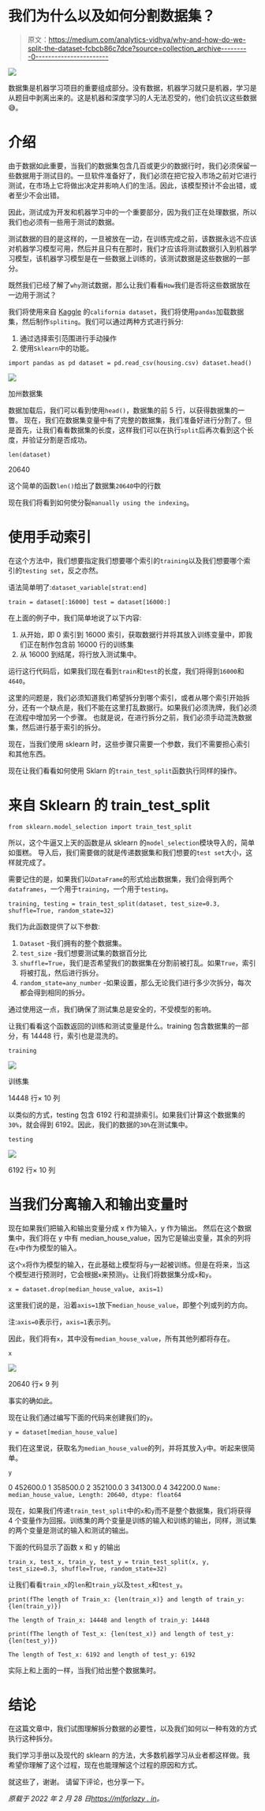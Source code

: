# 我们为什么以及如何分割数据集？

> 原文：<https://medium.com/analytics-vidhya/why-and-how-do-we-split-the-dataset-fcbcb86c7dce?source=collection_archive---------0----------------------->

![](img/fe17d5e4a0b8c98b7637dea7cd1242e2.png)

数据集是机器学习项目的重要组成部分。没有数据，机器学习就只是机器，学习是从题目中剥离出来的。这是机器和深度学习的人无法忍受的，他们会抗议这些数据😅。

# 介绍

由于数据如此重要，当我们的数据集包含几百或更少的数据行时，我们必须保留一些数据用于测试目的。一旦软件准备好了，我们必须在把它投入市场之前对它进行测试，在市场上它将做出决定并影响人们的生活。因此，该模型预计不会出错，或者至少不会出错。

因此，测试成为开发和机器学习中的一个重要部分，因为我们正在处理数据，所以我们也必须有一些用于测试的数据。

测试数据的目的是这样的，一旦被放在一边，在训练完成之前，该数据永远不应该对机器学习模型可用，然后并且只有在那时，我们才应该将测试数据引入到机器学习模型，该机器学习模型是在一些数据上训练的，该测试数据是这些数据的一部分。

既然我们已经了解了`why`测试数据，那么让我们看看`How`我们是否将这些数据放在一边用于测试？

我们将使用来自 [Kaggle](https://kaggle.com) 的`california dataset`，我们将使用`pandas`加载数据集，然后制作`spliting`。我们可以通过两种方式进行拆分:

1.  通过选择索引范围进行手动操作
2.  使用`Sklearn`中的功能。

```
import pandas as pd dataset = pd.read_csv(housing.csv) dataset.head()
```

![](img/43fc60087865f24e6c15840820abf842.png)

加州数据集

数据加载后，我们可以看到使用`head()`，数据集的前 5 行，以获得数据集的一瞥。
现在，我们在数据集变量中有了完整的数据集，我们准备好进行分割了。但是首先，让我们看看数据集的长度，这样我们可以在执行`split`后再次看到这个长度，并验证分割是否成功。

```
len(dataset)
```

20640

这个简单的函数`len()`给出了数据集`20640`中的行数

现在我们将看到如何使分裂`manually using the indexing`。

# 使用手动索引

在这个方法中，我们想要指定我们想要哪个索引的`training`以及我们想要哪个索引的`testing set`，反之亦然。

语法简单明了:`dataset_variable[strat:end]`

```
train = dataset[:16000] test = dataset[16000:]
```

在上面的例子中，我们简单地说了以下内容:

1.  从开始，即 0 索引到 16000 索引，获取数据行并将其放入训练变量中，即我们正在制作包含前 16000 行的训练集
2.  从 16000 到结尾，将行放入测试集中。

运行这行代码后，如果我们现在看到`train`和`test`的长度，我们将得到`16000`和`4640`。

这里的问题是，我们必须知道我们希望拆分到哪个索引，或者从哪个索引开始拆分，还有一个缺点是，我们不能在这里打乱数据行。如果我们必须洗牌，我们必须在流程中增加另一个步骤。
也就是说，在进行拆分之前，我们必须手动混洗数据集，然后进行基于索引的拆分。

现在，当我们使用 sklearn 时，这些步骤只需要一个参数，我们不需要担心索引和其他东西。

现在让我们看看如何使用 Sklarn 的`train_test_split`函数执行同样的操作。

# 来自 Sklearn 的 train_test_split

```
from sklearn.model_selection import train_test_split
```

所以，这个牛逼又上天的函数是从 sklearn 的`model_selection`模块导入的，简单如蛋糕。
导入后，我们需要做的就是传递数据集和我们想要的`test set`大小，这样就完成了。

需要记住的是，如果我们以`DataFrame`的形式给出数据集，我们会得到两个`dataframes`，一个用于`training`，一个用于`testing`。

```
training, testing = train_test_split(dataset, test_size=0.3, shuffle=True, random_state=32)
```

我们为此函数提供了以下参数:

1.  `Dataset` -我们拥有的整个数据集。
2.  `test_size` -我们想要测试集的数据百分比
3.  `shuffle=True`，我们是否希望我们的数据集在分割前被打乱。如果`True`，索引将被打乱，然后进行拆分。
4.  `random_state=any_number` -如果设置，那么无论我们进行多少次拆分，每次都会得到相同的拆分。

通过使用这一点，我们确保了测试集总是安全的，不受模型的影响。

让我们看看这个函数返回的训练和测试变量是什么。training 包含数据集的一部分，有 14448 行，索引也是混洗的。

```
training
```

![](img/603f8081fbe47ee39b944eac1c690f22.png)

训练集

14448 行× 10 列

以类似的方式，testing 包含 6192 行和混排索引。如果我们计算这个数据集的`30%`，就会得到 6192。因此，我们的数据的`30%`在测试集中。

```
testing
```

![](img/776223a90f05c5e3275990108cf1acf9.png)

6192 行× 10 列

# 当我们分离输入和输出变量时

现在如果我们把输入和输出变量分成 x 作为输入，y 作为输出。
然后在这个数据集中，我们将在 y 中有 median_house_value，因为它是输出变量，其余的列将在`x`中作为模型的输入。

这个`x`将作为模型的输入，在此基础上模型将与`y`一起被训练。但是在将来，当这个模型进行预测时，它会根据`x`来预测`y`。让我们将数据集分成`x`和`y`。

```
x = dataset.drop(median_house_value, axis=1)
```

这里我们说的是，沿着`axis=1`放下`median_house_value`，即整个列或列的方向。

注:`axis=0`表示行，`axis=1`表示列。

因此，我们将有`x`，其中没有`median_house_value`，所有其他列都将存在。

```
x
```

![](img/b3d78f44829ccd1c9370a1ce06e04e91.png)

20640 行× 9 列

事实的确如此。

现在让我们通过编写下面的代码来创建我们的`y`。

```
y = dataset[median_house_value]
```

我们在这里说，获取名为`median_house_value`的列，并将其放入`y`中。听起来很简单。

```
y
```

0 452600.0 1 358500.0 2 352100.0 3 341300.0 4 342200.0 `Name: median_house_value, Length: 20640, dtype: float64`

现在，如果我们传递`train_test_split`中的`x`和`y`而不是整个数据集，我们将获得 4 个变量作为回报。训练集的两个变量是训练的输入和训练的输出，同样，测试集的两个变量是测试的输入和测试的输出。

下面的代码显示了函数 x 和 y 的输出

```
train_x, test_x, train_y, test_y = train_test_split(x, y, test_size=0.3, shuffle=True, random_state=32)
```

让我们看看`train_x`的`len`和`train_y`以及`test_x`和`test_y`。

```
print(fThe length of Train_x: {len(train_x)} and length of train_y: {len(train_y)})
```

`The length of Train_x: 14448 and length of train_y: 14448`

```
print(fThe length of Test_x: {len(test_x)} and length of test_y: {len(test_y)})
```

`The length of Test_x: 6192 and length of test_y: 6192`

实际上和上面的一样，当我们给出整个数据集时。

# 结论

在这篇文章中，我们试图理解拆分数据的必要性，以及我们如何以一种有效的方式执行这种拆分。

我们学习手册以及现代的 sklearn 的方法，大多数机器学习从业者都这样做。我希望你理解了这个过程，现在也能理解这个过程的原因和方式。

就这些了，谢谢。
请留下评论，也分享一下。

*原载于 2022 年 2 月 28 日*[*https://mlforlazy . in*](https://mlforlazy.in/why-and-how-do-we-split-the-dataset/)*。*